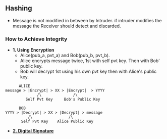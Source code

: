 ## Hashing
- Message is not modified in between by Intruder. if intruder modifies the message the Receiver should detect and discarded. 

### How to Achieve Integrity
- **1. Using Encryption** 
  - Alice(pub_a, pvt_a) and Bob(pub_b, pvt_b). 
  - Alice encrypts message twice, 1st with self pvt key. Then with Bob' public key. 
  - Bob will decrypt 1st using his own pvt key then with Alice's public key.
```console
      ALICE
message > |Encrypt| > XX > |Encrypt|  > YYYY
              /\              /\
         Self Pvt Key     Bob's Public Key
         
      BOB         
YYYY > |Decrypt| > XX > |Decrypt| > message
          /\                /\
       Self Pvt Key    Alice Public Key
```
- **[2. Digital Signature](Digital_Signature)**
    
